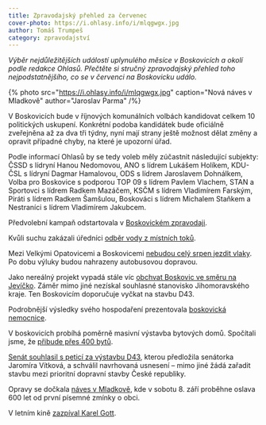 ```yaml
---
title: Zpravodajský přehled za červenec
cover-photo: https://i.ohlasy.info/i/mlqgwgx.jpg
author: Tomáš Trumpeš
category: zpravodajství
---
```


*Výběr nejdůležitějších událostí uplynulého měsíce v Boskovicích a okolí podle redakce Ohlasů. Přečtěte si stručný zpravodajský přehled toho nejpodstatnějšího, co se v červenci na Boskovicku událo.*

{% photo src="https://i.ohlasy.info/i/mlqgwgx.jpg" caption="Nová náves v Mladkově" author="Jaroslav Parma" /%}

V Boskovicích bude v říjnových komunálních volbách kandidovat celkem 10 politických uskupení. Konkrétní podoba kandidátek bude oficiálně zveřejněna až za dva tři týdny, nyní mají strany ještě možnost dělat změny a opravit případné chyby, na které je upozorní úřad.

Podle informací Ohlasů by se tedy voleb měly zúčastnit následující subjekty: ČSSD s lídryní Hanou Nedomovou, ANO s lídrem Lukášem Holíkem, KDU-ČSL s lídryní Dagmar Hamalovou, ODS s lídrem Jaroslavem Dohnálkem, Volba pro Boskovice s podporou TOP 09 s lídrem Pavlem Vlachem, STAN a Sportovci s lídrem Radkem Mazáčem, KSČM s lídrem Vladimírem Farským, Piráti s lídrem Radkem Šamšulou, Boskováci s lídrem Michalem Staňkem a Nestraníci s lídrem Vladimírem Jakubcem.

Předvolební kampaň odstartovala v [Boskovickém zpravodaji](http://www.ohlasy.info/clanky/2018/07/zpravodaj.html).

Kvůli suchu zakázali úředníci [odběr vody z místních toků](https://blanensky.denik.cz/zpravy_region/urednici-omezili-odber-vody-z-mistnich-toku-kvuli-velkemu-suchu-20180727.html).

Mezi Velkými Opatovicemi a Boskovicemi [nebudou celý srpen jezdit vlaky](https://www.cd.cz/jizdni-rad/omezeni-provozu/vyluka/5079/). Po dobu výluky budou nahrazeny autobusovou dopravou.

Jako nereálný projekt vypadá stále víc [obchvat Boskovic ve směru na Jevíčko](http://www.ohlasy.info/clanky/2018/07/obchvat.html). Záměr mimo jiné nezískal souhlasné stanovisko Jihomoravského kraje. Ten Boskovicím doporučuje vyčkat na stavbu D43.

Podrobnější výsledky svého hospodaření prezentovala [boskovická nemocnice](http://www.ohlasy.info/clanky/2018/07/hospodareni-nemocnice.html).

V boskovicích probíhá poměrně masivní výstavba bytových domů. Spočítali jsme, že [přibude přes 400 bytů](http://www.ohlasy.info/clanky/2018/07/reality.html).

[Senát souhlasil s peticí za výstavbu D43](http://boskovice.cz/jaromira-vitkova-uspela-s-nbsp-petici-za-nbsp-d43-v-nbsp-senatu/d-34292), kterou předložila senátorka Jaromíra Vítková, a schválil navrhovaná usnesení – mimo jiné žádá zařadit stavbu mezi prioritní dopravní stavby České republiky.

Opravy se dočkala [náves v Mladkově](http://boskovice.cz/naves-v-nbsp-mladkove-se-nbsp-zmenila-k-nbsp-nepoznani/d-34315), kde v sobotu 8. září proběhne oslava 600 let od první písemné zmínky o obci.

V letním kině [zazpíval Karel Gott](http://boskovice.cz/retro-2/d-34319).
